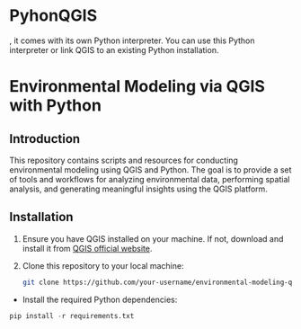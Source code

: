 # PyhonQGIS
, it comes with its own Python interpreter. You can use this Python interpreter or link QGIS to an existing Python installation.



# Environmental Modeling via QGIS with Python

## Introduction

This repository contains scripts and resources for conducting environmental modeling using QGIS and Python. The goal is to provide a set of tools and workflows for analyzing environmental data, performing spatial analysis, and generating meaningful insights using the QGIS platform.

## Installation

1. Ensure you have QGIS installed on your machine. If not, download and install it from [QGIS official website](https://qgis.org/).

2. Clone this repository to your local machine:

   ```bash
   git clone https://github.com/your-username/environmental-modeling-qgis.git


- Install the required Python dependencies:

```python
pip install -r requirements.txt
````
